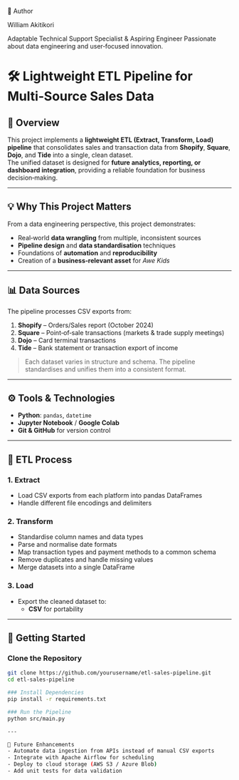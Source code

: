 👤 Author

William Akitikori

Adaptable Technical Support Specialist & Aspiring Engineer
Passionate about data engineering and user‑focused innovation.



# 🛠️ Lightweight ETL Pipeline for Multi‑Source Sales Data

## 📌 Overview
This project implements a **lightweight ETL (Extract, Transform, Load) pipeline** that consolidates sales and transaction data from **Shopify**, **Square**, **Dojo**, and **Tide** into a single, clean dataset.  
The unified dataset is designed for **future analytics, reporting, or dashboard integration**, providing a reliable foundation for business decision‑making.

---

## 💡 Why This Project Matters
From a data engineering perspective, this project demonstrates:
- Real‑world **data wrangling** from multiple, inconsistent sources
- **Pipeline design** and **data standardisation** techniques
- Foundations of **automation** and **reproducibility**
- Creation of a **business‑relevant asset** for *Awe Kids*

---

## 📊 Data Sources
The pipeline processes CSV exports from:
1. **Shopify** – Orders/Sales report (October 2024)
2. **Square** – Point‑of‑sale transactions (markets & trade supply meetings)
3. **Dojo** – Card terminal transactions
4. **Tide** – Bank statement or transaction export of income

> Each dataset varies in structure and schema. The pipeline standardises and unifies them into a consistent format.

---

## ⚙️ Tools & Technologies
- **Python**: `pandas`, `datetime`
- **Jupyter Notebook** / **Google Colab**
- **Git & GitHub** for version control

---

## 🔄 ETL Process

### 1. **Extract**
- Load CSV exports from each platform into pandas DataFrames
- Handle different file encodings and delimiters

### 2. **Transform**
- Standardise column names and data types
- Parse and normalise date formats
- Map transaction types and payment methods to a common schema
- Remove duplicates and handle missing values
- Merge datasets into a single DataFrame

### 3. **Load**
- Export the cleaned dataset to:
  - **CSV** for portability

---

## 🚀 Getting Started

### Clone the Repository
```bash
git clone https://github.com/yourusername/etl-sales-pipeline.git
cd etl-sales-pipeline

### Install Dependencies
pip install -r requirements.txt

### Run the Pipeline
python src/main.py

---

🔮 Future Enhancements
- Automate data ingestion from APIs instead of manual CSV exports
- Integrate with Apache Airflow for scheduling
- Deploy to cloud storage (AWS S3 / Azure Blob)
- Add unit tests for data validation
